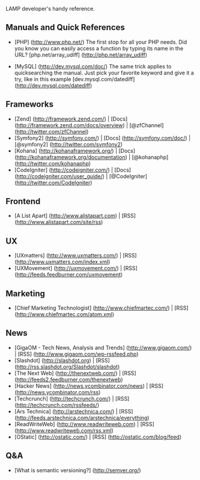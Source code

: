LAMP developer's handy reference.

Manuals and Quick References
----------------------------

* [PHP] (http://www.php.net/)
	The first stop for all your PHP needs.
	Did you know you can easily access a function by typing its name in the URL? [php.net/array_udiff] (http://php.net/array_udiff)
    
* [MySQL] (http://dev.mysql.com/doc/)
	The same trick applies to quicksearching the manual. Just pick your favorite keyword and give it a try, like in this example [dev.mysql.com/datediff] (http://dev.mysql.com/datediff)
    
Frameworks
----------

* [Zend] (http://framework.zend.com/) | [Docs] (http://framework.zend.com/docs/overview) | [@zfChannel] (http://twitter.com/zfChannel)
* [Symfony2] (http://symfony.com/) | [Docs] (http://symfony.com/doc/) | [@symfony2] (http://twitter.com/symfony2)
* [Kohana] (http://kohanaframework.org/) | [Docs] (http://kohanaframework.org/documentation) | [@kohanaphp] (http://twitter.com/kohanaphp)
* [CodeIgniter] (http://codeigniter.com/) | [Docs] (http://codeigniter.com/user_guide/) | [@CodeIgniter] (http://twitter.com/CodeIgniter)

Frontend
--------

* [A List Apart] (http://www.alistapart.com) | [RSS] (http://www.alistapart.com/site/rss)

UX
--

* [UXmatters] (http://www.uxmatters.com/) | [RSS] (http://www.uxmatters.com/index.xml)
* [UXMovement] (http://uxmovement.com/) | [RSS] (http://feeds.feedburner.com/uxmovement)

Marketing
---------

* [Chief Marketing Technologist] (http://www.chiefmartec.com/) | [RSS] (http://www.chiefmartec.com/atom.xml)

News
----
* [GigaOM - Tech News, Analysis and Trends] (http://www.gigaom.com/) | [RSS] (http://www.gigaom.com/wp-rssfeed.php)
* [Slashdot] (http://slashdot.org) | [RSS] (http://rss.slashdot.org/Slashdot/slashdot)
* [The Next Web] (http://thenextweb.com/) | [RSS] (http://feeds2.feedburner.com/thenextweb)
* [Hacker News] (http://news.ycombinator.com/news) | [RSS] (http://news.ycombinator.com/rss)
* [Techcrunch] (http://techcrunch.com/) | [RSS] (http://techcrunch.com/rssfeeds/)
* [Ars Technica] (http://arstechnica.com/) | [RSS] (http://feeds.arstechnica.com/arstechnica/everything)
* [ReadWriteWeb] (http://www.readwriteweb.com) | [RSS] (http://www.readwriteweb.com/rss.xml)
* [OStatic] (http://ostatic.com/) | [RSS] (http://ostatic.com/blog/feed)

Q&A
---

* [What is semantic versioning?] (http://semver.org/)
